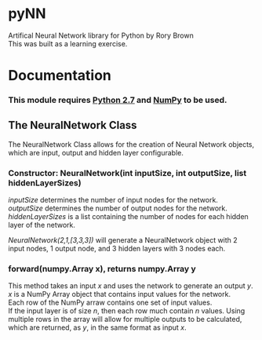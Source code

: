 # pyNN
Artifical Neural Network library for Python by Rory Brown  
This was built as a learning exercise.

# Documentation
### This module requires [Python 2.7](https://www.python.org/downloads/) and [NumPy](http://www.numpy.org/) to be used.  
## The NeuralNetwork Class
The NeuralNetwork Class allows for the creation of Neural Network objects, which are input, output and hidden layer configurable.  
### Constructor: NeuralNetwork(int inputSize, int outputSize, list hiddenLayerSizes)  
*inputSize* determines the number of input nodes for the network.  
*outputSize* determines the number of output nodes for the network.  
*hiddenLayerSizes* is a list containing the number of nodes for each hidden layer of the network.  
  
*NeuralNetwork(2,1,[3,3,3])* will generate a NeuralNetwork object with 2 input nodes, 1 output node, and 3 hidden layers with 3 nodes each.  

### forward(numpy.Array x), returns numpy.Array y
This method takes an input *x* and uses the network to generate an output *y*.  
*x* is a NumPy Array object that contains input values for the network.  
Each row of the NumPy arraw contains one set of input values.  
If the input layer is of size *n*, then each row much contain *n* values. Using multiple rows in the array will allow for multiple outputs to be calculated, which are returned, as *y*, in the same format as input *x*.
